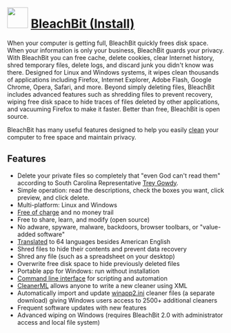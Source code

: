 # <img src="https://cdn.jsdelivr.net/gh/chocolatey-community/chocolatey-coreteampackages@0c81599a51b9f9c9418ba8dd46caf6d3081ec8ac/icons/bleachbit.svg" width="48" height="48"/> [BleachBit (Install)](https://chocolatey.org/packages/bleachbit.install)

When your computer is getting full, BleachBit quickly frees disk space. When your information is only your business, BleachBit guards your privacy. With BleachBit you can free cache, delete cookies, clear Internet history, shred temporary files, delete logs, and discard junk you didn't know was there. Designed for Linux and Windows systems, it wipes clean thousands of applications including Firefox, Internet Explorer, Adobe Flash, Google Chrome, Opera, Safari, and more. Beyond simply deleting files, BleachBit includes advanced features such as shredding files to prevent recovery, wiping free disk space to hide traces of files deleted by other applications, and vacuuming Firefox to make it faster. Better than free, BleachBit is open source.

BleachBit has many useful features designed to help you easily [clean](https://www.bleachbit.org/features/cleaner) your computer to free space and maintain privacy.

## Features

- Delete your private files so completely that "even God can't read them" according to South Carolina Representative [Trey Gowdy](https://www.bleachbit.org/news/bleachbit-stifles-investigation-hillary-clinton).
- Simple operation: read the descriptions, check the boxes you want, click preview, and click delete.
- Multi-platform: Linux and Windows
- [Free of charge](https://www.bleachbit.org/features/cost) and no money trail
- Free to share, learn, and modify (open source)
- No adware, spyware, malware, backdoors, browser toolbars, or "value-added software"
- [Translated](https://www.bleachbit.org/features/translations) to 64 languages besides American English
- Shred files to hide their contents and prevent data recovery
- Shred any file (such as a spreadsheet on your desktop)
- Overwrite free disk space to hide previously deleted files
- Portable app for Windows: run without installation
- [Command line interface](https://docs.bleachbit.org/doc/command-line-interface.html) for scripting and automation
- [CleanerML](https://docs.bleachbit.org/doc/cleanerml.html) allows anyone to write a new cleaner using XML
- Automatically import and update [winapp2.ini](https://www.bleachbit.org/documentation/winapp2_ini) cleaner files (a separate download) giving Windows users access to 2500+ additional cleaners
- Frequent software updates with new features
- Advanced wiping on Windows (requires BleachBit 2.0 with administrator access and local file system)
